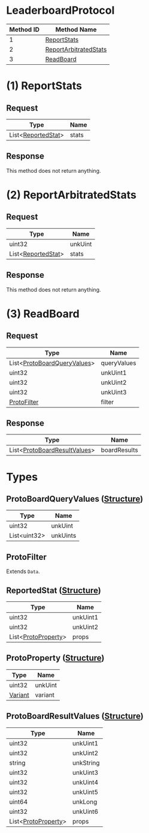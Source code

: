 # LeaderboardProtocol

| Method ID | Method Name |
|-----------|-------------|
| 1 | [ReportStats](#1-reportstats) |
| 2 | [ReportArbitratedStats](#2-reportarbitratedstats) |
| 3 | [ReadBoard](#3-readboard) |

# (1) ReportStats
## Request
| Type | Name |
|------|------|
| List<[ReportedStat](#reportedstat-structure)> | stats |

## Response
This method does not return anything.

# (2) ReportArbitratedStats
## Request
| Type | Name |
|------|------|
| uint32 | unkUint |
| List<[ReportedStat](#reportedstat-structure)> | stats |

## Response
This method does not return anything.

# (3) ReadBoard
## Request
| Type | Name |
|------|------|
| List<[ProtoBoardQueryValues](#protoboardqueryvalues-structure)> | queryValues |
| uint32 | unkUint1 |
| uint32 | unkUint2 |
| uint32 | unkUint3 |
| [ProtoFilter](#protofilter-structure) | filter |

## Response
| Type | Name |
|------|------|
| List<[ProtoBoardResultValues](#protoboardresultvalues-structure)> | boardResults |

# Types

## ProtoBoardQueryValues ([Structure](https://github.com/kinnay/NintendoClients/wiki/NEX-Common-Types#structure))

| Type | Name |
|------|------|
| uint32 | unkUint |
| List\<uint32> | unkUints |

## ProtoFilter
Extends `Data`.

## ReportedStat ([Structure](https://github.com/kinnay/NintendoClients/wiki/NEX-Common-Types#structure))

| Type | Name |
|------|------|
| uint32 | unkUint1 |
| uint32 | unkUint2 |
| List<[ProtoProperty](#protoproperty-structure)> | props |

## ProtoProperty ([Structure](https://github.com/kinnay/NintendoClients/wiki/NEX-Common-Types#structure))

| Type | Name |
|------|------|
| uint32 | unkUint |
| [Variant](https://github.com/kinnay/NintendoClients/wiki/NEX-Common-Types#variant) | variant |

## ProtoBoardResultValues ([Structure](https://github.com/kinnay/NintendoClients/wiki/NEX-Common-Types#structure))

| Type | Name |
|------|------|
| uint32 | unkUint1 |
| uint32 | unkUint2 |
| string | unkString |
| uint32 | unkUint3 |
| uint32 | unkUint4 |
| uint32 | unkUint5 |
| uint64 | unkLong |
| uint32 | unkUint6 |
| List<[ProtoProperty](#protoproperty-structure)> | props |
